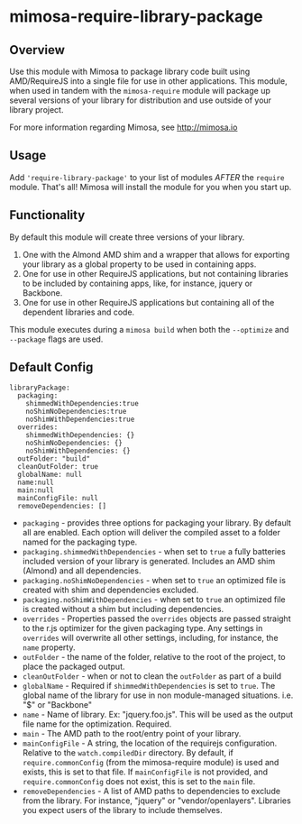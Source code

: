 mimosa-require-library-package
===========

## Overview

Use this module with Mimosa to package library code built using AMD/RequireJS into a single file for use in other applications.  This module, when used in tandem with the `mimosa-require` module will package up several versions of your library for distribution and use outside of your library project.

For more information regarding Mimosa, see http://mimosa.io

## Usage

Add `'require-library-package'` to your list of modules _AFTER_ the `require` module.  That's all!  Mimosa will install the module for you when you start up.

## Functionality

By default this module will create three versions of your library.

1. One with the Almond AMD shim and a wrapper that allows for exporting your library as a global property to be used in containing apps.
2. One for use in other RequireJS applications, but not containing libraries to be included by containing apps, like, for instance, jquery or Backbone.
3. One for use in other RequireJS applications but containing all of the dependent libraries and code.

This module executes during a `mimosa build` when both the `--optimize` and `--package` flags are used.

## Default Config

```
libraryPackage:
  packaging:
    shimmedWithDependencies:true
    noShimNoDependencies:true
    noShimWithDependencies:true
  overrides:
    shimmedWithDependencies: {}
    noShimNoDependencies: {}
    noShimWithDependencies: {}
  outFolder: "build"
  cleanOutFolder: true
  globalName: null
  name:null
  main:null
  mainConfigFile: null
  removeDependencies: []
```

- `packaging` - provides three options for packaging your library. By default all are enabled. Each option will deliver the compiled asset to a folder named for the packaging type.
- `packaging.shimmedWithDependencies` - when set to `true` a fully batteries included version of your library is generated. Includes an AMD shim (Almond) and all dependencies.
- `packaging.noShimNoDependencies` - when set to `true` an optimized file is created with shim and dependencies excluded.
- `packaging.noShimWithDependencies` - when set to `true` an optimized file is created without a shim but including dependencies.
- `overrides` - Properties passed the `overrides` objects are passed straight to the r.js optimizer for the given packaging type. Any settings in `overrides` will overwrite all other settings, including, for instance, the `name` property.
- `outFolder` - the name of the folder, relative to the root of the project, to place the packaged output.
- `cleanOutFolder` - when or not to clean the `outFolder` as part of a build
- `globalName` - Required if `shimmedWithDependencies` is set to `true`. The global name of the library for use in non module-managed situations. i.e. "$" or "Backbone"
- `name` - Name of library. Ex: "jquery.foo.js". This will be used as the output file name for the optimization.  Required.
- `main` - The AMD path to the root/entry point of your library.
- `mainConfigFile` - A string, the location of the requirejs configuration. Relative to the `watch.compiledDir` directory. By default, if `require.commonConfig` (from the mimosa-require module) is used and exists, this is set to that file. If `mainConfigFile` is not provided, and `require.commonConfig` does not exist, this is set to the `main` file.
- `removeDependencies` - A list of AMD paths to dependencies to exclude from the library. For instance, "jquery" or "vendor/openlayers". Libraries you expect users of the library to include themselves.